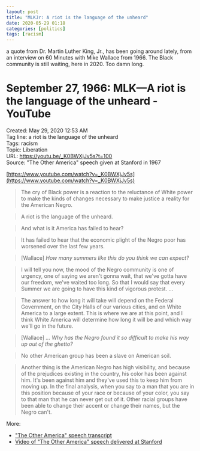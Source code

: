 ```yaml
---
layout: post
title: "MLKJr: A riot is the language of the unheard"
date: 2020-05-29 01:18
categories: [politics]
tags: [racism]
---
```

a quote from Dr. Martin Luther King, Jr., has been going around lately, from an interview on 60 Minutes with Mike Wallace from 1966. The Black community is still waiting, here in 2020. Too damn long.


# September 27, 1966: MLK—A riot is the language of the unheard - YouTube

Created: May 29, 2020 12:53 AM  
Tag line: a riot is the language of the unheard  
Tags: racism  
Topic: Liberation  
URL: https://youtu.be/_K0BWXjJv5s?t=100  
Source: "The Other America" speech given at Stanford in 1967

[https://www.youtube.com/watch?v=_K0BWXjJv5s](https://www.youtube.com/watch?v=_K0BWXjJv5s)

> The cry of Black power is a reaction to the reluctance of White power to make the kinds of changes necessary to make justice a reality for the American Negro.

> A riot is the language of the unheard.

> And what is it America has failed to hear?

> It has failed to hear that the economic plight of the Negro poor has worsened over the last few years.

> \[Wallace\] *How many summers like this do you think we can expect?*

> I will tell you now, the mood of the Negro community is one of urgency, one of saying we aren't gonna wait, that we've gotta have our freedom, we've waited too long. So that I would say that every Summer we are going to have this kind of vigorous protest. ...

> The answer to how long it will take will depend on the Federal Government, on the City Halls of our various cities, and on White America to a large extent. This is where we are at this point, and I think White America will determine how long it will be and which way we'll go in the future.

> \[Wallace\] *... Why has the Negro found it so difficult to make his way up out of the ghetto?*

> No other American group has been a slave on American soil.

> Another thing is the American Negro has high visibility, and because of the prejudices existing in the country, his color has been against him. It's been against him and they've used this to keep him from moving up. In the final analysis, when you say to a man that you are in this position because of your race or because of your color, you say to that man that he can never get out of it. Other racial groups have been able to change their accent or change their names, but the Negro can't.

More:

- ["The Other America" speech transcript](https://www.crmvet.org/docs/otheram.htm)
- [Video of "The Other America" speech delivered at Stanford](https://youtu.be/dOWDtDUKz-U)

